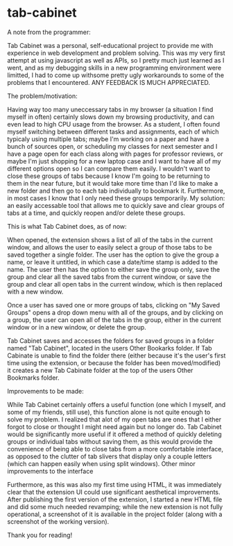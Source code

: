 # tab-cabinet

A note from the programmer:

Tab Cabinet was a personal, self-educational project to provide me with experience in web development and problem solving. This was my very first attempt at using javascript as well as APIs, so I pretty much just learned as I went, and as my debugging skills in a new programming environment were limitted, I had to come up withsome pretty ugly workarounds to some of the problems that I encountered. ANY FEEDBACK IS MUCH APPRECIATED.


The problem/motivation:

Having way too many uneccessary tabs in my browser (a situation I find myself in often) certainly slows down my browsing productivity, and can even lead to high CPU usage from the browser. As a student, I often found myself switching between different tasks and assignments, each of which typicaly using multiple tabs; maybe I'm working on a paper and have a bunch of sources open, or scheduling my classes for next semester and I have a page open for each class along with pages for professor reviews, or maybe I'm just shopping for a new laptop case and I want to have all of my different options open so I can compare them easily. I wouldn't want to close these groups of tabs because I know I'm going to be returning to them in the near future, but it would take more time than I'd like to make a new folder and then go to each tab individually to bookmark it. Furthermore, in most cases I know that I only need these groups temporarily. My solution: an easily accessable tool that allows me to quickly save and clear groups of tabs at a time, and quickly reopen and/or delete these groups.


This is what Tab Cabinet does, as of now:

When opened, the extension shows a list of all of the tabs in the current window, and allows the user to easily select a group of those tabs to be saved together a single folder. The user has the option to give the group a name, or leave it untitled, in which case a date/time stamp is added to the name. The user then has the option to either save the group only, save the group and clear all the saved tabs from the current window, or save the group and clear all open tabs in the current window, which is then replaced with a new window. 

Once a user has saved one or more groups of tabs, clicking on "My Saved Groups" opens a drop down menu with all of the groups, and by clicking on a group, the user can open all of the tabs in the group, either in the current window or in a new window, or delete the group. 

Tab Cabinet saves and accesses the folders for saved groups in a folder named "Tab Cabinet", located in the users Other Bookarks folder. If Tab Cabinate is unable to find the folder there (either because it's the user's first time using the extension, or because the folder has been moved/modified) it creates a new Tab Cabinate folder at the top of the users Other Bookmarks folder.


Improvements to be made:

While Tab Cabinet certainly offers a useful function (one which I myself, and some of my friends, still use), this function alone is not quite enough to solve my problem. I realized that alot of my open tabs are ones that I either forgot to close or thought I might need again but no longer do. Tab Cabinet would be significantly more useful if it offered a method of quickly deleting groups or individual tabs without saving them, as this would provide the convenience of being able to close tabs from a more comfortable interface, as opposed to the clutter of tab slivers that display only a couple letters (which can happen easily when using split windows). Other minor improvements to the interface 

Furthermore, as this was also my first time using HTML, it was immediately clear that the extension UI could use significant aesthetical improvements. After publishing the first version of the extension, I started a new HTML file and did some much needed revamping; while the new extension is not fully operational, a screenshot of it is available in the project folder (along with a screenshot of the working version).

Thank you for reading!





